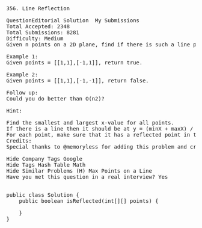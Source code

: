 <pre>
356. Line Reflection

QuestionEditorial Solution  My Submissions
Total Accepted: 2348
Total Submissions: 8281
Difficulty: Medium
Given n points on a 2D plane, find if there is such a line parallel to y-axis that reflect the given points.

Example 1:
Given points = [[1,1],[-1,1]], return true.

Example 2:
Given points = [[1,1],[-1,-1]], return false.

Follow up:
Could you do better than O(n2)?

Hint:

Find the smallest and largest x-value for all points.
If there is a line then it should be at y = (minX + maxX) / 2.
For each point, make sure that it has a reflected point in the opposite side.
Credits:
Special thanks to @memoryless for adding this problem and creating all test cases.

Hide Company Tags Google
Hide Tags Hash Table Math
Hide Similar Problems (H) Max Points on a Line
Have you met this question in a real interview? Yes  


public class Solution {
    public boolean isReflected(int[][] points) {
        
    }
}
</pre>
